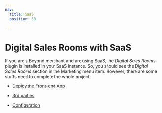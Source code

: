 ```yaml
---
nav:
  title: SaaS
  position: 50

---
```


# Digital Sales Rooms with SaaS

If you are a Beyond merchant and are using SaaS, the *Digital Sales Rooms* plugin is installed in your SaaS instance. So, you should see the *Digital Sales Rooms* section in the Marketing menu item.
However, there are some stuffs need to complete the whole project:

- [Deploy the Front-end App](../app-deployment/index.md)

- [3rd parties](../setup-3rd-party/index.md)

- [Configuration](../configuration/index.md)
